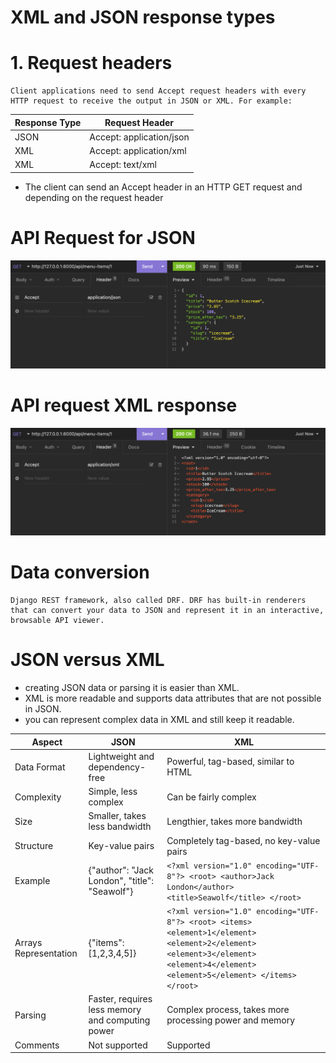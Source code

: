 
# XML and JSON response types

# 1. Request headers 
```
Client applications need to send Accept request headers with every HTTP request to receive the output in JSON or XML. For example:
```
| Response Type | Request Header            |
|---------------|----------------------------|
| JSON          | Accept: application/json   |
| XML           | Accept: application/xml    |
| XML           | Accept: text/xml           |

- The client can send an Accept header in an HTTP GET request and depending on the request header
# API Request for JSON
![alt text](image.png)

# API request XML response

![alt text](image-1.png)

# Data conversion
```
Django REST framework, also called DRF. DRF has built-in renderers that can convert your data to JSON and represent it in an interactive, browsable API viewer.
```
# JSON versus XML

- creating JSON data or parsing it is easier than XML. 
- XML is more readable and supports data attributes that are not possible in JSON.
- you can represent complex data in XML and still keep it readable.

| Aspect                 | JSON                                                                                   | XML                                                                                                         |
|------------------------|----------------------------------------------------------------------------------------|-------------------------------------------------------------------------------------------------------------|
| Data Format            | Lightweight and dependency-free                                                        | Powerful, tag-based, similar to HTML                                                                        |
| Complexity             | Simple, less complex                                                                   | Can be fairly complex                                                                                       |
| Size                   | Smaller, takes less bandwidth                                                          | Lengthier, takes more bandwidth                                                                             |
| Structure              | Key-value pairs                                                                        | Completely tag-based, no key-value pairs                                                                    |
| Example                | {"author": "Jack London", "title": "Seawolf"}                                           | ```<?xml version="1.0" encoding="UTF-8"?> <root> <author>Jack London</author> <title>Seawolf</title> </root>``` |
| Arrays Representation  | {"items": [1,2,3,4,5]}                                                                 | ```<?xml version="1.0" encoding="UTF-8"?> <root> <items> <element>1</element> <element>2</element> <element>3</element> <element>4</element> <element>5</element> </items> </root>``` |
| Parsing                | Faster, requires less memory and computing power                                       | Complex process, takes more processing power and memory                                                     |
| Comments               | Not supported                                                                          | Supported                                                                                                    |
